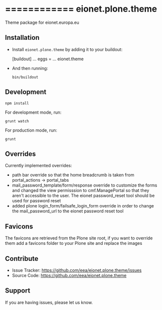 ============
eionet.plone.theme
============

Theme package for eionet.europa.eu


Installation
------------

* Install ``eionet.plone.theme`` by adding it to your buildout:

    [buildout]
    ...
    eggs =
        ...
        eionet.theme

* And then running:

    ``bin/buildout``


Development
------------

`` npm install ``

For development mode, run:

`` grunt watch ``

For production mode, run:

`` grunt ``


Overrides
------------

Currently implemented overrides:

- path bar override so that the home breadcrumb is taken from portal_actions -> portal_tabs
- mail_password_template/form/response override to customize the forms and changed the view permisssion
to cmf.ManagePortal so that they aren't accessible to the user. The eionet password_reset tool should
be used for password reset
- added plone login_form/failsafe_login_form override in order to change the mail_password_url to the
eionet password reset tool


Favicons
------------

The favicons are retrieved from the Plone site root, if you want to override them
add a favicons folder to your Plone site and replace the images


Contribute
----------

- Issue Tracker: https://github.com/eea/eionet.plone.theme/issues
- Source Code: https://github.com/eea/eionet.plone.theme


Support
-------

If you are having issues, please let us know.
